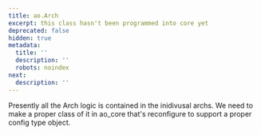 ```yaml
---
title: ao.Arch
excerpt: this class hasn't been programmed into core yet
deprecated: false
hidden: true
metadata:
  title: ''
  description: ''
  robots: noindex
next:
  description: ''
---
```

Presently all the Arch logic is contained in the inidivusal archs. We need to make a proper class of it in ao\_core that's reconfigure to support a proper config type object.
